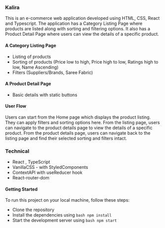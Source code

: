 ### Kalira

This is an e-commerce web application developed using HTML, CSS, React and Typescript. The application has a Category Listing Page where products are listed along with sorting and filtering options. It also has a Product Detail Page where users can view the details of a specific product.

#### A Category Listing Page

- Listing of products
- Sorting of products (Price low to high, Price high to low, Ratings high to low, Name Ascending)
- Filters (Suppliers/Brands, Saree Fabric)

#### A Product Detail Page

- Basic details with static buttons

#### User Flow

Users can start from the Home page which displays the product listing. They can apply filters and sorting options here. From the listing page, users can navigate to the product details page to view the details of a specific product. From the product details page, users can navigate back to the listing page and find their selected sorting and filters intact.

### Technical

- React , TypeScript
- VanillaCSS - with StyledComponents
- ContextAPI with useReducer hook
- React-router-dom

#### Getting Started

To run this project on your local machine, follow these steps:

- Clone the repository
- Install the dependencies using `bash npm install`
- Start the development server using `bash npm start`
